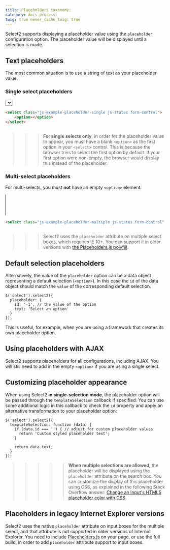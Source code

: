 ```yaml
---
title: Placeholders taxonomy:
category: docs process:
twig: true never_cache_twig: true
---
```


Select2 supports displaying a placeholder value using the `placeholder` configuration option. The placeholder value will
be displayed until a selection is made.

## Text placeholders

The most common situation is to use a string of text as your placeholder value.

### Single select placeholders

<div class="s2-example">
  <p>
    <select class="js-example-placeholder-single js-states form-control">
      <option></option>
    </select>
  </p>
</div>

```html
<select class="js-example-placeholder-single js-states form-control">
    <option></option>
</select>
```

<pre data-fill-from="#example-placeholder-single-select"></pre>

<script type="text/javascript" id="example-placeholder-single-select" class="js-code-placeholder">
$(".js-example-placeholder-single").select2({
    placeholder: "Select a state",
    allowClear: true
});
</script>

> > > **For single selects only**, in order for the placeholder value to appear, you must have a blank `<option>` as the first option in your `<select>` control. This is because the browser tries to select the first option by default. If your first option were non-empty, the browser would display this instead of the placeholder.

### Multi-select placeholders

For multi-selects, you must **not** have an empty `<option>` element:

<select class="js-example-placeholder-multiple js-states form-control" multiple="multiple"></select>

```html
<select class="js-example-placeholder-multiple js-states form-control" multiple="multiple"></select>
```

<pre data-fill-from="#example-placeholder-multi-select"></pre>

<script type="text/javascript" id="example-placeholder-multi-select" class="js-code-placeholder">
$(".js-example-placeholder-multiple").select2({
    placeholder: "Select a state"
});
</script>

> > > Select2 uses the `placeholder` attribute on multiple select boxes, which requires IE 10+. You can support it in older versions with [the Placeholders.js polyfill](https://github.com/jamesallardice/Placeholders.js).

## Default selection placeholders

Alternatively, the value of the `placeholder` option can be a data object representing a default selection (`<option>`).
In this case the `id` of the data object should match the `value` of the corresponding default selection.

```
$('select').select2({
  placeholder: {
    id: '-1', // the value of the option
    text: 'Select an option'
  }
});
```

This is useful, for example, when you are using a framework that creates its own placeholder option.

## Using placeholders with AJAX

Select2 supports placeholders for all configurations, including AJAX. You will still need to add in the empty `<option>`
if you are using a single select.

## Customizing placeholder appearance

When using Select2 **in single-selection mode**, the placeholder option will be passed through the `templateSelection`
callback if specified. You can use some additional logic in this callback to check the `id` property and apply an
alternative transformation to your placeholder option:

```
$('select').select2({
  templateSelection: function (data) {
    if (data.id === '') { // adjust for custom placeholder values
      return 'Custom styled placeholder text';
    }

    return data.text;
  }
});
```

> > > > > **When multiple selections are allowed**, the placeholder will be displayed using the `placeholder` attribute on the search box. You can customize the display of this placeholder using CSS, as explained in the following Stack Overflow answer: [Change an input's HTML5 placeholder color with CSS](http://stackoverflow.com/q/2610497/359284).

## Placeholders in legacy Internet Explorer versions

Select2 uses the native `placeholder` attribute on input boxes for the multiple select, and that attribute is not
supported in older versions of Internet Explorer. You need to
include [Placeholders.js](https://github.com/jamesallardice/Placeholders.js) on your page, or use the full build, in
order to add `placeholder` attribute support to input boxes.
